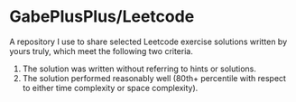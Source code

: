 # GabePlusPlus/Leetcode

A repository I use to share selected Leetcode exercise solutions written by yours truly, which meet the following two criteria.

1. The solution was written without referring to hints or solutions.
2. The solution performed reasonably well (80th+ percentile with respect to either time complexity or space complexity).
